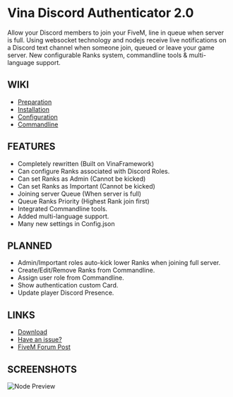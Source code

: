 # Vina Discord Authenticator 2.0

Allow your Discord members to join your FiveM, line in queue when server is full. Using websocket technology and nodejs receive live notifications on a Discord text channel when someone join, queued or leave your game server. New configurable Ranks system, commandline tools & multi-language support.

## WIKI
- [Preparation](https://github.com/VinaStar/Vina-Discord-Authenticator/wiki/0%29-Preparation)
- [Installation](https://github.com/VinaStar/Vina-Discord-Authenticator/wiki/1%29-Installation)
- [Configuration](https://github.com/VinaStar/Vina-Discord-Authenticator/wiki/2%29-Configuration)
- [Commandline](https://github.com/VinaStar/Vina-Discord-Authenticator/wiki/3%29-Commandline)

## FEATURES
- Completely rewritten (Built on VinaFramework)
- Can configure Ranks associated with Discord Roles.
- Can set Ranks as Admin (Cannot be kicked)
- Can set Ranks as Important (Cannot be kicked)
- Joining server Queue (When server is full)
- Queue Ranks Priority (Highest Rank join first)
- Integrated Commandline tools.
- Added multi-language support.
- Many new settings in Config.json

## PLANNED
- Admin/Important roles auto-kick lower Ranks when joining full server.
- Create/Edit/Remove Ranks from Commandline.
- Assign user role from Commandline.
- Show authentication custom Card.
- Update player Discord Presence.

## LINKS
- [Download](https://github.com/VinaStar/Vina-Discord-Authenticator/releases)
- [Have an issue?](https://github.com/VinaStar/Vina-Discord-Authenticator/issues)
- [FiveM Forum Post](https://forum.cfx.re/t/release-vina-discord-authenticator/1865416)

## SCREENSHOTS
![Node Preview](https://i.imgur.com/z4lutAi.png)

